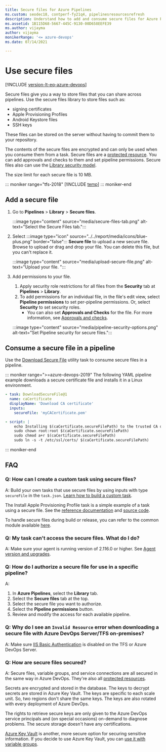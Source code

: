 ```yaml
---
title: Secure files for Azure Pipelines
ms.custom: seodec18, contperf-fy21q4, pipelinesresourcesrefresh
description: Understand how to add and consume secure files for Azure Pipelines.
ms.assetid: 1B115D68-5667-445C-9130-00D658EEFE39
ms.author: vijayma
author: vijayma
monikerRange: '<= azure-devops'
ms.date: 07/14/2021

---
```


# Use secure files

[!INCLUDE [version-lt-eq-azure-devops](../../includes/version-lt-eq-azure-devops.md)]

Secure files give you a way to store files that you can share across pipelines. Use the secure files library to store files such as:

- signing certificates
- Apple Provisioning Profiles
- Android Keystore files
- SSH keys

These files can be stored on the server without having to commit them to your repository.

The contents of the secure files are encrypted and can only be used when you consume them from a task. Secure files are a [protected resource](../security/resources.md). You can add approvals and checks to them and set pipeline permissions. Secure files also can use the [Library security model](index.md#library-security).

The size limit for each secure file is 10 MB.

::: moniker range="tfs-2018"
[!INCLUDE [temp](../includes/concept-rename-note.md)]
::: moniker-end

## Add a secure file

1. Go to **Pipelines** > **Library** > **Secure files**.

   :::image type="content" source="media/secure-files-tab.png" alt-text="Select the Secure Files tab.":::

2. Select :::image type="icon" source="../../report/media/icons/blue-plus.png" border="false"::: **Secure file** to upload a new secure file. Browse to upload or drag and drop your file. You can delete this file, but you can't replace it.

   :::image type="content" source="media/upload-secure-file.png" alt-text="Upload your file. ":::

3. Add permissions to your file.
    1. Apply security role restrictions for all files from the **Security** tab at **Pipelines** > **Library**.
    2. To add permissions for an individual file, in the file's edit view, select **Pipeline permissions** to set per-pipeline permissions. Or, select **Security** to set security roles.
       - You can also set **Approvals and Checks** for the file. For more information, see [Approvals and checks](../process/approvals.md).

    :::image type="content" source="media/pipeline-security-options.png" alt-text="Set Pipeline security for secure files.":::

## Consume a secure file in a pipeline

Use the [Download Secure File](/azure/devops/pipelines/tasks/reference/download-secure-file-v1) utility task to consume secure files in a pipeline.

::: moniker range=">=azure-devops-2019"
The following YAML pipeline example downloads a secure certificate file and installs it in a Linux environment.

```yaml
- task: DownloadSecureFile@1
  name: caCertificate
  displayName: 'Download CA certificate'
  inputs:
    secureFile: 'myCACertificate.pem'

- script: |
    echo Installing $(caCertificate.secureFilePath) to the trusted CA directory...
    sudo chown root:root $(caCertificate.secureFilePath)
    sudo chmod a+r $(caCertificate.secureFilePath)
    sudo ln -s -t /etc/ssl/certs/ $(caCertificate.secureFilePath)
```

::: moniker-end

## FAQ

### Q: How can I create a custom task using secure files?

A: Build your own tasks that use secure files by using inputs with type `secureFile` in the `task.json`.
[Learn how to build a custom task](../../extend/develop/add-build-task.md).

The Install Apple Provisioning Profile task is a simple example of a task using a secure file. See the [reference documentation](/azure/devops/pipelines/tasks/reference/install-apple-provisioning-profile-v1) and [source code](https://github.com/Microsoft/azure-pipelines-tasks/tree/master/Tasks/InstallAppleProvisioningProfileV1).

To handle secure files during build or release, you can refer to the common module available [here](https://github.com/Microsoft/azure-pipelines-tasks/tree/master/Tasks/Common).

### Q: My task can't access the secure files. What do I do?

A: Make sure your agent is running version of 2.116.0 or higher. See [Agent version and upgrades](../agents/agents.md#agent-version-and-upgrades).

<a name="secure-file-authorization"></a>

### Q: How do I authorize a secure file for use in a specific pipeline?

A:

 1. In **Azure Pipelines**, select the **Library** tab.
 1. Select the **Secure files** tab at the top.
 1. Select the secure file you want to authorize.
 1. Select the **Pipeline permissions** button.
 1. Review and modify the access for each available pipeline.

### Q: Why do I see an `Invalid Resource` error when downloading a secure file with Azure DevOps Server/TFS on-premises?

A: Make sure [IIS Basic Authentication]( /iis/configuration/system.webserver/security/authentication/basicauthentication) is disabled on the TFS or Azure DevOps Server.

### Q: How are secure files secured?

A: Secure files, variable groups, and service connections are all secured in the same way in Azure DevOps. They're also all [protected resources](../security/resources.md).

Secrets are encrypted and stored in the database. The keys to decrypt secrets are stored in Azure Key Vault. The keys are specific to each scale unit. So, two regions don't share the same keys. The keys are also rotated with every deployment of Azure DevOps.

The rights to retrieve secure keys are only given to the Azure DevOps service principals and (on special occasions) on-demand to diagnose problems. The secure storage doesn't have any certifications.

[Azure Key Vault](/azure/key-vault/general/basic-concepts) is another, more secure option for securing sensitive information. If you decide to use Azure Key Vault, you can [use it with variable groups](../release/azure-key-vault.md).
